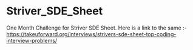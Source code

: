 # Striver_SDE_Sheet
One Month Challenge for Striver SDE Sheet.
Here is a link to the same :- 
https://takeuforward.org/interviews/strivers-sde-sheet-top-coding-interview-problems/
